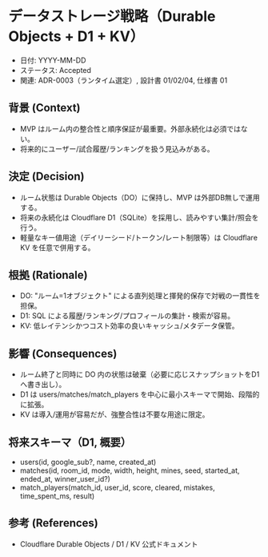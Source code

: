 # データストレージ戦略（Durable Objects + D1 + KV）

- 日付: YYYY-MM-DD
- ステータス: Accepted
- 関連: ADR-0003（ランタイム選定）, 設計書 01/02/04, 仕様書 01

## 背景 (Context)
- MVP はルーム内の整合性と順序保証が最重要。外部永続化は必須ではない。
- 将来的にユーザー/試合履歴/ランキングを扱う見込みがある。

## 決定 (Decision)
- ルーム状態は Durable Objects（DO）に保持し、MVP は外部DB無しで運用する。
- 将来の永続化は Cloudflare D1（SQLite）を採用し、読みやすい集計/照会を行う。
- 軽量なキー値用途（デイリーシード/トークン/レート制限等）は Cloudflare KV を任意で併用する。

## 根拠 (Rationale)
- DO: "ルーム=1オブジェクト" による直列処理と揮発的保存で対戦の一貫性を担保。
- D1: SQL による履歴/ランキング/プロフィールの集計・検索が容易。
- KV: 低レイテンシかつコスト効率の良いキャッシュ/メタデータ保管。

## 影響 (Consequences)
- ルーム終了と同時に DO 内の状態は破棄（必要に応じスナップショットをD1へ書き出し）。
- D1 は users/matches/match_players を中心に最小スキーマで開始、段階的に拡張。
- KV は導入/運用が容易だが、強整合性は不要な用途に限定。

## 将来スキーマ（D1, 概要）
- users(id, google_sub?, name, created_at)
- matches(id, room_id, mode, width, height, mines, seed, started_at, ended_at, winner_user_id?)
- match_players(match_id, user_id, score, cleared, mistakes, time_spent_ms, result)

## 参考 (References)
- Cloudflare Durable Objects / D1 / KV 公式ドキュメント
